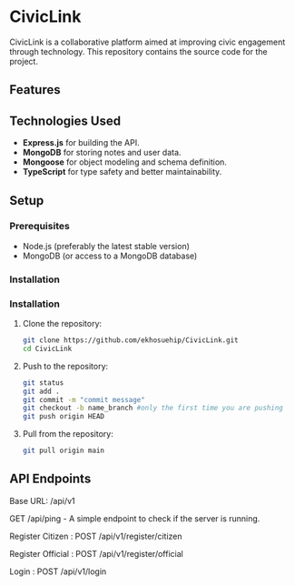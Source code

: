 # CivicLink

CivicLink is a collaborative platform aimed at improving civic engagement through technology. This repository contains the source code for the project.


## Features


## Technologies Used

- **Express.js** for building the API.
- **MongoDB** for storing notes and user data.
- **Mongoose** for object modeling and schema definition.
- **TypeScript** for type safety and better maintainability.

## Setup

### Prerequisites

- Node.js (preferably the latest stable version)
- MongoDB (or access to a MongoDB database)

### Installation

### Installation

1. Clone the repository:

   ```bash
   git clone https://github.com/ekhosuehip/CivicLink.git
   cd CivicLink

2. Push to the repository:

   ```bash
   git status
   git add .
   git commit -m "commit message"
   git checkout -b name_branch #only the first time you are pushing
   git push origin HEAD

3. Pull from the repository:

   ```bash
   git pull origin main

## API Endpoints

Base URL: /api/v1

GET /api/ping - A simple endpoint to check if the server is running.

Register Citizen
: POST /api/v1/register/citizen

Register Official
: POST /api/v1/register/official

Login
: POST /api/v1/login
